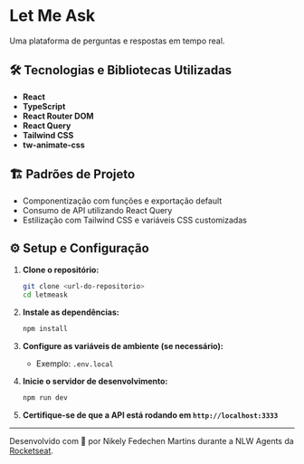 # Let Me Ask

Uma plataforma de perguntas e respostas em tempo real.

## 🛠️ Tecnologias e Bibliotecas Utilizadas

- **React**  
- **TypeScript**
- **React Router DOM**  
- **React Query**  
- **Tailwind CSS**  
- **tw-animate-css**

## 🏗️ Padrões de Projeto

- Componentização com funções e exportação default
- Consumo de API utilizando React Query
- Estilização com Tailwind CSS e variáveis CSS customizadas

## ⚙️ Setup e Configuração

1. **Clone o repositório:**
   ```sh
   git clone <url-do-repositorio>
   cd letmeask
   ```

2. **Instale as dependências:**
   ```sh
   npm install
   ```

3. **Configure as variáveis de ambiente (se necessário):**
   - Exemplo: `.env.local`

4. **Inicie o servidor de desenvolvimento:**
   ```sh
   npm run dev
   ```

5. **Certifique-se de que a API está rodando em `http://localhost:3333`**

---

Desenvolvido com 💜 por Nikely Fedechen Martins durante a NLW Agents da [Rocketseat](https://rocketseat.com.br).